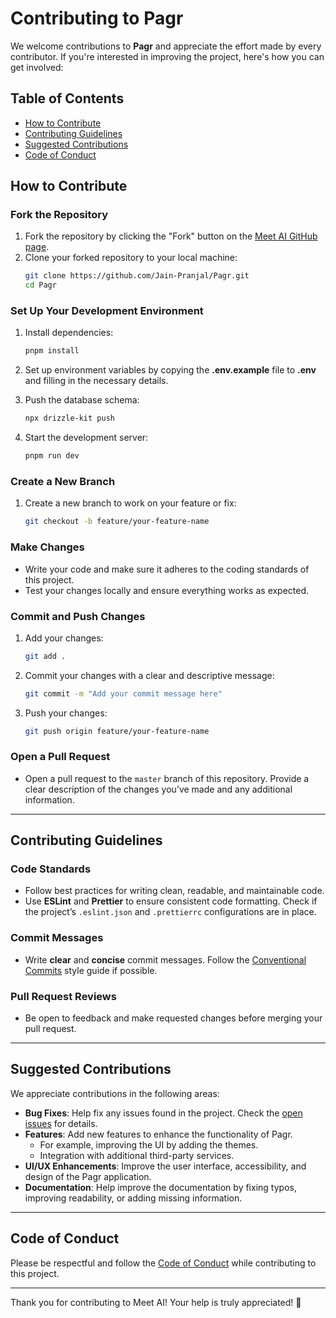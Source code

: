 
# Contributing to Pagr

We welcome contributions to **Pagr** and appreciate the effort made by every contributor. If you're interested in improving the project, here's how you can get involved:

## Table of Contents
- [How to Contribute](#how-to-contribute)
- [Contributing Guidelines](#contributing-guidelines)
- [Suggested Contributions](#suggested-contributions)
- [Code of Conduct](#code-of-conduct)

## How to Contribute

### Fork the Repository
1. Fork the repository by clicking the "Fork" button on the [Meet AI GitHub page](https://github.com/Jain-Pranjal/Pagr).
2. Clone your forked repository to your local machine:
   ```bash
   git clone https://github.com/Jain-Pranjal/Pagr.git
   cd Pagr
   ```

### Set Up Your Development Environment
1. Install dependencies:
   ```bash
   pnpm install
   ```
2. Set up environment variables by copying the **.env.example** file to **.env** and filling in the necessary details.

4. Push the database schema:
   ```bash
   npx drizzle-kit push
   ```
5. Start the development server:
   ```bash
   pnpm run dev
   ```

### Create a New Branch
1. Create a new branch to work on your feature or fix:
   ```bash
   git checkout -b feature/your-feature-name
   ```

### Make Changes
- Write your code and make sure it adheres to the coding standards of this project.
- Test your changes locally and ensure everything works as expected.

### Commit and Push Changes
1. Add your changes:
   ```bash
   git add .
   ```
2. Commit your changes with a clear and descriptive message:
   ```bash
   git commit -m "Add your commit message here"
   ```
3. Push your changes:
   ```bash
   git push origin feature/your-feature-name
   ```

### Open a Pull Request
- Open a pull request to the `master` branch of this repository. Provide a clear description of the changes you’ve made and any additional information.

---

## Contributing Guidelines

### Code Standards
- Follow best practices for writing clean, readable, and maintainable code.
- Use **ESLint** and **Prettier** to ensure consistent code formatting. Check if the project’s `.eslint.json` and `.prettierrc` configurations are in place.
  
### Commit Messages
- Write **clear** and **concise** commit messages. Follow the [Conventional Commits](https://www.conventionalcommits.org/) style guide if possible.

### Pull Request Reviews
- Be open to feedback and make requested changes before merging your pull request.

---

## Suggested Contributions

We appreciate contributions in the following areas:

- **Bug Fixes**: Help fix any issues found in the project. Check the [open issues](https://github.com/Jain-Pranjal/Pagr/issues) for details.
- **Features**: Add new features to enhance the functionality of Pagr.
  - For example, improving the UI by adding the themes.
  - Integration with additional third-party services.
- **UI/UX Enhancements**: Improve the user interface, accessibility, and design of the Pagr application.
- **Documentation**: Help improve the documentation by fixing typos, improving readability, or adding missing information.

---


## Code of Conduct

Please be respectful and follow the [Code of Conduct](https://www.contributor-covenant.org/version/2/0/code_of_conduct/) while contributing to this project.

---

Thank you for contributing to Meet AI! Your help is truly appreciated! 🚀
